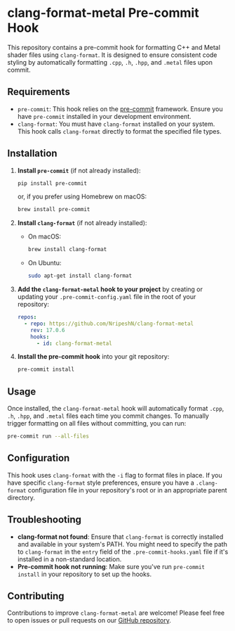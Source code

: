 # clang-format-metal Pre-commit Hook

This repository contains a pre-commit hook for formatting C++ and Metal shader files using `clang-format`. It is designed to ensure consistent code styling by automatically formatting `.cpp`, `.h`, `.hpp`, and `.metal` files upon commit.

## Requirements

- `pre-commit`: This hook relies on the [pre-commit](https://pre-commit.com/) framework. Ensure you have `pre-commit` installed in your development environment.
- `clang-format`: You must have `clang-format` installed on your system. This hook calls `clang-format` directly to format the specified file types.

## Installation

1. **Install `pre-commit`** (if not already installed):
   ```bash
   pip install pre-commit
   ```
   or, if you prefer using Homebrew on macOS:
   ```bash
   brew install pre-commit
   ```

2. **Install `clang-format`** (if not already installed):
   - On macOS:
     ```bash
     brew install clang-format
     ```
   - On Ubuntu:
     ```bash
     sudo apt-get install clang-format
     ```

3. **Add the `clang-format-metal` hook to your project** by creating or updating your `.pre-commit-config.yaml` file in the root of your repository:

   ```yaml
   repos:
     - repo: https://github.com/NripeshN/clang-format-metal
       rev: 17.0.6
       hooks:
         - id: clang-format-metal
   ```

4. **Install the pre-commit hook** into your git repository:
   ```bash
   pre-commit install
   ```

## Usage

Once installed, the `clang-format-metal` hook will automatically format `.cpp`, `.h`, `.hpp`, and `.metal` files each time you commit changes. To manually trigger formatting on all files without committing, you can run:

```bash
pre-commit run --all-files
```

## Configuration

This hook uses `clang-format` with the `-i` flag to format files in place. If you have specific `clang-format` style preferences, ensure you have a `.clang-format` configuration file in your repository's root or in an appropriate parent directory.

## Troubleshooting

- **clang-format not found**: Ensure that `clang-format` is correctly installed and available in your system's PATH. You might need to specify the path to `clang-format` in the `entry` field of the `.pre-commit-hooks.yaml` file if it's installed in a non-standard location.
- **Pre-commit hook not running**: Make sure you've run `pre-commit install` in your repository to set up the hooks.

## Contributing

Contributions to improve `clang-format-metal` are welcome! Please feel free to open issues or pull requests on our [GitHub repository](https://github.com/NripeshN/clang-format-metal).
